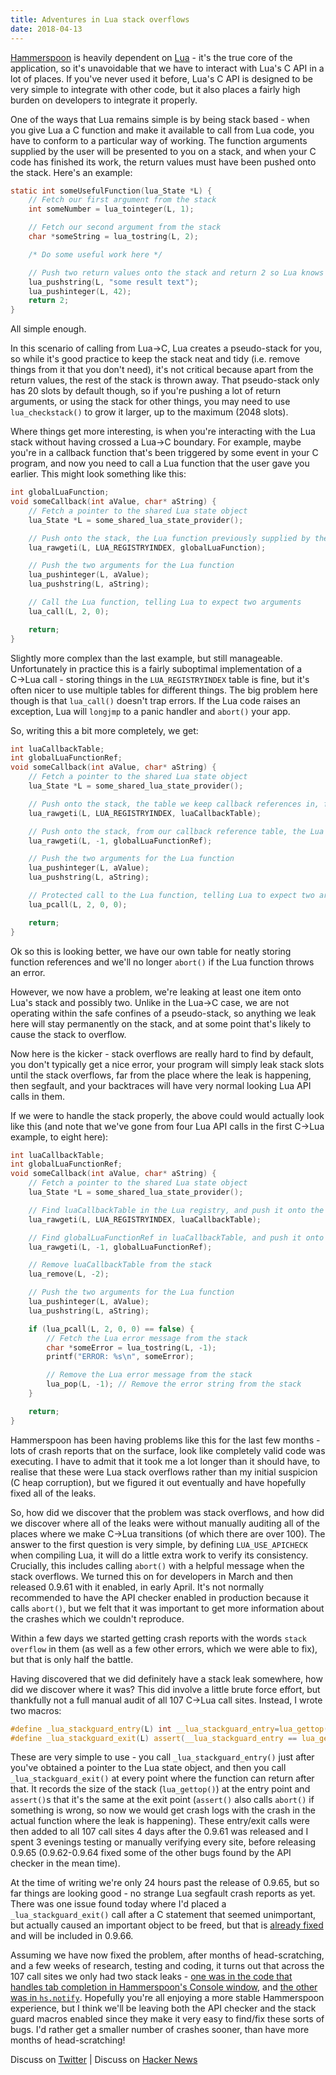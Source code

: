 ```yaml
---
title: Adventures in Lua stack overflows
date: 2018-04-13
---
```


[Hammerspoon](http://www.hammerspoon.org) is heavily dependent on [Lua](http://www.lua.org) - it's the true core of the application, so it's unavoidable that we have to interact with Lua's C API in a lot of places. If you've never used it before, Lua's C API is designed to be very simple to integrate with other code, but it also places a fairly high burden on developers to integrate it properly.

One of the ways that Lua remains simple is by being stack based - when you give Lua a C function and make it available to call from Lua code, you have to conform to a particular way of working. The function arguments supplied by the user will be presented to you on a stack, and when your C code has finished its work, the return values must have been pushed onto the stack. Here's an example:

```C
static int someUsefulFunction(lua_State *L) {
    // Fetch our first argument from the stack
    int someNumber = lua_tointeger(L, 1);

    // Fetch our second argument from the stack
    char *someString = lua_tostring(L, 2);

    /* Do some useful work here */

    // Push two return values onto the stack and return 2 so Lua knows how many return values we provided
    lua_pushstring(L, "some result text");
    lua_pushinteger(L, 42);
    return 2;
}
```

All simple enough.

In this scenario of calling from Lua→C, Lua creates a pseudo-stack for you, so while it's good practice to keep the stack neat and tidy (i.e. remove things from it that you don't need), it's not critical because apart from the return values, the rest of the stack is thrown away. That pseudo-stack only has 20 slots by default though, so if you're pushing a lot of return arguments, or using the stack for other things, you may need to use `lua_checkstack()` to grow it larger, up to the maximum (2048 slots).

Where things get more interesting, is when you're interacting with the Lua stack without having crossed a Lua→C boundary. For example, maybe you're in a callback function that's been triggered by some event in your C program, and now you need to call a Lua function that the user gave you earlier. This might look something like this:

```C
int globalLuaFunction;
void someCallback(int aValue, char* aString) {
    // Fetch a pointer to the shared Lua state object
    lua_State *L = some_shared_lua_state_provider();

    // Push onto the stack, the Lua function previously supplied by the user, from Lua's global registry
    lua_rawgeti(L, LUA_REGISTRYINDEX, globalLuaFunction);

    // Push the two arguments for the Lua function
    lua_pushinteger(L, aValue);
    lua_pushstring(L, aString);

    // Call the Lua function, telling Lua to expect two arguments
    lua_call(L, 2, 0);

    return;
}
```

Slightly more complex than the last example, but still manageable. Unfortunately in practice this is a fairly suboptimal implementation of a C→Lua call - storing things in the `LUA_REGISTRYINDEX` table is fine, but it's often nicer to use multiple tables for different things. The big problem here though is that `lua_call()` doesn't trap errors. If the Lua code raises an exception, Lua will `longjmp` to a panic handler and `abort()` your app.

So, writing this a bit more completely, we get:

```C
int luaCallbackTable;
int globalLuaFunctionRef;
void someCallback(int aValue, char* aString) {
    // Fetch a pointer to the shared Lua state object
    lua_State *L = some_shared_lua_state_provider();

    // Push onto the stack, the table we keep callback references in, from Lua's global registry
    lua_rawgeti(L, LUA_REGISTRYINDEX, luaCallbackTable);

    // Push onto the stack, from our callback reference table, the Lua function previously supplied by the user
    lua_rawgeti(L, -1, globalLuaFunctionRef);

    // Push the two arguments for the Lua function
    lua_pushinteger(L, aValue);
    lua_pushstring(L, aString);

    // Protected call to the Lua function, telling Lua to expect two arguments
    lua_pcall(L, 2, 0, 0);

    return;
}
```

Ok so this is looking better, we have our own table for neatly storing function references and we'll no longer `abort()` if the Lua function throws an error.

However, we now have a problem, we're leaking at least one item onto Lua's stack and possibly two. Unlike in the Lua→C case, we are not operating within the safe confines of a pseudo-stack, so anything we leak here will stay permanently on the stack, and at some point that's likely to cause the stack to overflow.

Now here is the kicker - stack overflows are really hard to find by default, you don't typically get a nice error, your program will simply leak stack slots until the stack overflows, far from the place where the leak is happening, then segfault, and your backtraces will have very normal looking Lua API calls in them.

If we were to handle the stack properly, the above could would actually look like this (and note that we've gone from four Lua API calls in the first C→Lua example, to eight here):

```C
int luaCallbackTable;
int globalLuaFunctionRef;
void someCallback(int aValue, char* aString) {
    // Fetch a pointer to the shared Lua state object
    lua_State *L = some_shared_lua_state_provider();

    // Find luaCallbackTable in the Lua registry, and push it onto the stack
    lua_rawgeti(L, LUA_REGISTRYINDEX, luaCallbackTable);

    // Find globalLuaFunctionRef in luaCallbackTable, and push it onto the stack
    lua_rawgeti(L, -1, globalLuaFunctionRef);

    // Remove luaCallbackTable from the stack
    lua_remove(L, -2);

    // Push the two arguments for the Lua function
    lua_pushinteger(L, aValue);
    lua_pushstring(L, aString);

    if (lua_pcall(L, 2, 0, 0) == false) {
        // Fetch the Lua error message from the stack
        char *someError = lua_tostring(L, -1);
        printf("ERROR: %s\n", someError);

        // Remove the Lua error message from the stack
        lua_pop(L, -1); // Remove the error string from the stack
    }

    return;
}
```

Hammerspoon has been having problems like this for the last few months - lots of crash reports that on the surface, look like completely valid code was executing. I have to admit that it took me a lot longer than it should have, to realise that these were Lua stack overflows rather than my initial suspicion (C heap corruption), but we figured it out eventually and have hopefully fixed all of the leaks.

So, how did we discover that the problem was stack overflows, and how did we discover where all of the leaks were without manually auditing all of the places where we make C→Lua transitions (of which there are over 100). The answer to the first question is very simple, by defining `LUA_USE_APICHECK` when compiling Lua, it will do a little extra work to verify its consistency. Crucially, this includes calling `abort()` with a helpful message when the stack overflows. We turned this on for developers in March and then released 0.9.61 with it enabled, in early April. It's not normally recommended to have the API checker enabled in production because it calls `abort()`, but we felt that it was important to get more information about the crashes which we couldn't reproduce.

Within a few days we started getting crash reports with the words `stack overflow` in them (as well as a few other errors, which we were able to fix), but that is only half the battle.

Having discovered that we did definitely have a stack leak somewhere, how did we discover where it was? This did involve a little brute force effort, but thankfully not a full manual audit of all 107 C→Lua call sites. Instead, I wrote two macros:

```C
#define _lua_stackguard_entry(L) int __lua_stackguard_entry=lua_gettop(L);
#define _lua_stackguard_exit(L) assert(__lua_stackguard_entry == lua_gettop(L));
```

These are very simple to use - you call `_lua_stackguard_entry()` just after you've obtained a pointer to the Lua state object, and then you call `_lua_stackguard_exit()` at every point where the function can return after that. It records the size of the stack (`lua_gettop()`) at the entry point and `assert()`s that it's the same at the exit point (`assert()` also calls `abort()` if something is wrong, so now we would get crash logs with the crash in the actual function where the leak is happening).
These entry/exit calls were then added to all 107 call sites 4 days after the 0.9.61 was released and I spent 3 evenings testing or manually verifying every site, before releasing 0.9.65 (0.9.62-0.9.64 fixed some of the other bugs found by the API checker in the mean time).

At the time of writing we're only 24 hours past the release of 0.9.65, but so far things are looking good - no strange Lua segfault crash reports as yet. There was one issue found today where I'd placed a `_lua_stackguard_exit()` call after a C statement that seemed unimportant, but actually caused an important object to be freed, but that is [already fixed](https://github.com/Hammerspoon/hammerspoon/commit/95a13554c65568aca2ee6db040895c6345b01b50) and will be included in 0.9.66.

Assuming we have now fixed the problem, after months of head-scratching, and a few weeks of research, testing and coding, it turns out that across the 107 call sites we only had two stack leaks - [one was in the code that handles tab completion in Hammerspoon's Console window](https://github.com/Hammerspoon/hammerspoon/commit/2b7abf2b33e3ddb17d87e548725959a8bba1ac40#diff-d0e4e7c56ae114494056acc9758d118fR797), and [the other was in `hs.notify`](https://github.com/Hammerspoon/hammerspoon/commit/f199351538d7b81bd4a01f349ddeb2e33e76d8e7). Hopefully you're all enjoying a more stable Hammerspoon experience, but I think we'll be leaving both the API checker and the stack guard macros enabled since they make it very easy to find/fix these sorts of bugs. I'd rather get a smaller number of crashes sooner, than have more months of head-scratching!

Discuss on [Twitter](https://twitter.com/cmsj/status/984592229472833536) | Discuss on [Hacker News](https://news.ycombinator.com/item?id=16826199)
